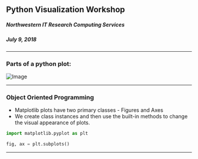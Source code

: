 ## Python Visualization Workshop


##### Northwestern IT Research Computing Services
##### July 9, 2018


---

### Parts of a python plot:

![Image](./assets/md/assets/plotparts.png)

---
### Object Oriented Programming

* Matplotlib plots have two primary classes - Figures and Axes
* We create class instances and then use the built-in methods to change the visual appearance of plots.

```python
import matplotlib.pyplot as plt

fig, ax = plt.subplots()

```

---


```

```
